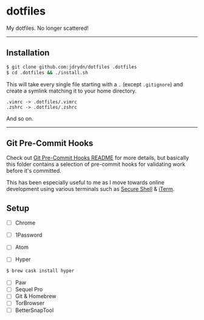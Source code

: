 # dotfiles

My dotfiles. No longer scattered!

---

## Installation

```bash
$ git clone github.com:jdrydn/dotfiles .dotfiles
$ cd .dotfiles && ./install.sh
```

This will take every single file starting with a `.` (except `.gitignore`) and create a symlink matching it to your home directory.

	.vimrc -> .dotfiles/.vimrc
	.zshrc -> .dotfiles/.zshrc

And so on.

---

## Git Pre-Commit Hooks

Check out [Git Pre-Commit Hooks README](./git-pre-commits/README.md) for more details, but basically this folder contains a selection of pre-commit hooks for validating work before it's committed.

This has been especially useful to me as I move towards online development using various terminals such as [Secure Shell](https://chrome.google.com/webstore/detail/secure-shell/pnhechapfaindjhompbnflcldabbghjo?hl=en) & [iTerm](http://iterm2.com).

## Setup

- [ ] Chrome
- [ ] 1Password
- [ ] Atom

- [ ] Hyper
```sh
$ brew cask install hyper
```

- [ ] Paw
- [ ] Sequel Pro
- [ ] Git & Homebrew
- [ ] TorBrowser
- [ ] BetterSnapTool
